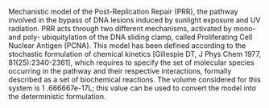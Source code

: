 Mechanistic model of the Post-Replication Repair (PRR), the pathway involved
in the bypass of DNA lesions induced by sunlight exposure and UV radiation.
PRR acts through two different mechanisms, activated by mono- and poly-
ubiquitylation of the DNA sliding clamp, called Proliferating Cell Nuclear
Antigen (PCNA). This model has been defined according to the stochastic
formulation of chemical kinetics [Gillespie DT, J Phys Chem 1977,
81(25):2340-2361], which requires to specify the set of molecular species
occurring in the pathway and their respective interactions, formally described
as a set of biochemical reactions. The volume considered for this system is 1
.666667e-17L; this value can be used to convert the model into the
deterministic formulation.

